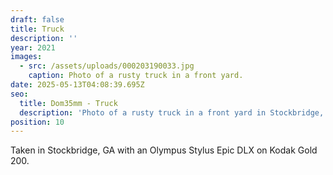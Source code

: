 ```yaml
---
draft: false
title: Truck
description: ''
year: 2021
images:
  - src: /assets/uploads/000203190033.jpg
    caption: Photo of a rusty truck in a front yard.
date: 2025-05-13T04:08:39.695Z
seo:
  title: Dom35mm - Truck
  description: 'Photo of a rusty truck in a front yard in Stockbridge, GA (2021).'
position: 10
---
```


Taken in Stockbridge, GA with an Olympus Stylus Epic DLX on Kodak Gold 200.

